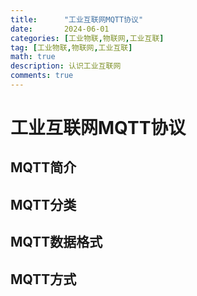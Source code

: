 ```yaml
---
title:      "工业互联网MQTT协议"
date:       2024-06-01
categories: [工业物联,物联网,工业互联]
tag: [工业物联,物联网,工业互联]
math: true
description: 认识工业互联网
comments: true
---
```


# 工业互联网MQTT协议
## MQTT简介
## MQTT分类
## MQTT数据格式
## MQTT方式